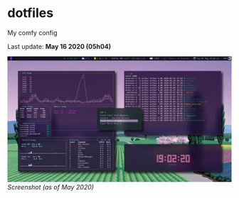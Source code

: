 # dotfiles
My comfy config

Last update: **May 16 2020 (05h04)**

![screenshot](https://github.com/arthurmassanes/dotfiles/blob/master/screenshots/sakura.png)
_Screenshot (as of May 2020)_
